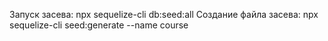 Запуск засева: npx sequelize-cli db:seed:all
Создание файла засева: npx sequelize-cli seed:generate --name course
